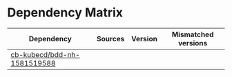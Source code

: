 # Dependency Matrix

Dependency | Sources | Version | Mismatched versions
---------- | ------- | ------- | -------------------
[cb-kubecd/bdd-nh-1581519588](https://github.com/cb-kubecd/bdd-nh-1581519588.git) |  | []() | 
